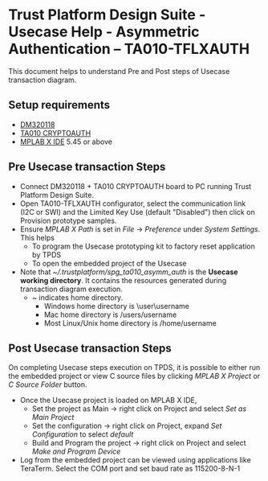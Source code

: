 # Trust Platform Design Suite - Usecase Help - Asymmetric Authentication – TA010-TFLXAUTH

This document helps to understand Pre and Post steps of Usecase transaction diagram.

## Setup requirements

- [DM320118](https://www.microchip.com/developmenttools/ProductDetails/DM320118)
- [TA010 CRYPTOAUTH](https://www.microchip.com/en-us/development-tool/EV74C12A)
- [MPLAB X IDE](https://www.microchip.com/en-us/development-tools-tools-and-software/mplab-x-ide) 5.45 or above

## Pre Usecase transaction Steps

- Connect DM320118 + TA010 CRYPTOAUTH board to PC running Trust Platform Design Suite.
- Open TA010-TFLXAUTH configurator, select the communication link (I2C or SWI) and the Limited Key Use (default "Disabled") then click on Provision prototype samples.
- Ensure _MPLAB X Path_ is set in _File_ -> _Preference_ under _System Settings_. This helps
  - To program the Usecase prototyping kit to factory reset application by TPDS
  - To open the embedded project of the Usecase
- Note that _~/.trustplatform/spg_ta010_asymm_auth_ is the **Usecase working directory**. It contains the resources generated during transaction diagram execution.
  - ~ indicates home directory.
    - Windows home directory is \user\username
    - Mac home directory is /users/username
    - Most Linux/Unix home directory is /home/username

## Post Usecase transaction Steps

On completing Usecase steps execution on TPDS, it is possible to either run the embedded project or view C source files by clicking _MPLAB X Project_ or _C Source Folder_ button.

- Once the Usecase project is loaded on MPLAB X IDE,
  - Set the project as Main -> right click on Project and select _Set as Main Project_
  - Set the configuration -> right click on Project, expand _Set Configuration_ to select _default_
  - Build and Program the project -> right click on Project and select _Make and Program Device_
- Log from the embedded project can be viewed using applications like TeraTerm. Select the COM port and set baud rate as 115200-8-N-1
